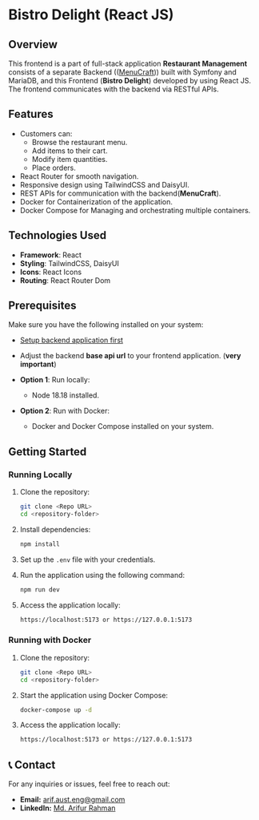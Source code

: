# Bistro Delight (React JS)

## Overview

This frontend is a part of full-stack application **Restaurant Management** consists of a separate Backend (([MenuCraft](https://github.com/Engarif3/restaurant-management))) built with Symfony and MariaDB, and this Frontend (**Bistro Delight**) developed by using React JS. The frontend communicates with the backend via RESTful APIs.

## Features

- Customers can:
  - Browse the restaurant menu.
  - Add items to their cart.
  - Modify item quantities.
  - Place orders.
- React Router for smooth navigation.
- Responsive design using TailwindCSS and DaisyUI.
- REST APIs for communication with the backend(**MenuCraft**).
- Docker for Containerization of the application.
- Docker Compose for Managing and orchestrating multiple containers.

## Technologies Used

- **Framework**: React
- **Styling**: TailwindCSS, DaisyUI
- **Icons**: React Icons
- **Routing**: React Router Dom

## Prerequisites

Make sure you have the following installed on your system:

- [Setup backend application first](https://github.com/Engarif3/restaurant-management)
- Adjust the backend **base api url** to your frontend application. (**very important**)

- **Option 1**: Run locally:

  - Node 18.18 installed.

- **Option 2**: Run with Docker:
  - Docker and Docker Compose installed on your system.

## Getting Started

### Running Locally

1. Clone the repository:

   ```bash
   git clone <Repo URL>
   cd <repository-folder>
   ```

2. Install dependencies:

   ```bash
   npm install
   ```

3. Set up the `.env` file with your credentials.

4. Run the application using the following command:

   ```bash
   npm run dev
   ```

5. Access the application locally:
   ```bash
   https://localhost:5173 or https://127.0.0.1:5173
   ```

### Running with Docker

1. Clone the repository:

   ```bash
   git clone <Repo URL>
   cd <repository-folder>
   ```

2. Start the application using Docker Compose:

   ```bash
   docker-compose up -d
   ```

3. Access the application locally:
   ```bash
   https://localhost:5173 or https://127.0.0.1:5173
   ```

## 📞 Contact

For any inquiries or issues, feel free to reach out:

- **Email:** [arif.aust.eng@gmail.com](mailto:arif.aust.eng@gmail.com)
- **LinkedIn:** [Md. Arifur Rahman](https://www.linkedin.com/in/engarif3/)
